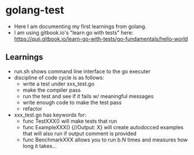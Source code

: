# golang-test

- Here I am documenting my first learnings from golang.
- I am using gitbook.io's "learn go with tests" here: https://quii.gitbook.io/learn-go-with-tests/go-fundamentals/hello-world



## Learnings
- run.sh shows command line interface to the go executer
- discipline of code cycle is as follows:
    - write a test under xxx_test.go
    - make the compiler pass
    - run the test and see if it fails w/ meaningful messages
    - write enough code to make the test pass
    - refactor
- xxx_test.go has keywords for:
    - func TestXXX() will make tests that run
    - func ExampleXXX() {//Output: X} will create autodocced examples that will also run if output comment is provided
    - func BenchmarkXXX allows you to run b.N times and measures how long it takes...